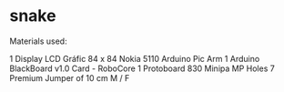 # snake

Materials used:

1 Display LCD Gráfic 84 x 84 Nokia 5110 Arduino Pic Arm
1 Arduino BlackBoard v1.0 Card - RoboCore
1 Protoboard 830 Minipa MP Holes
7 Premium Jumper of 10 cm M / F
